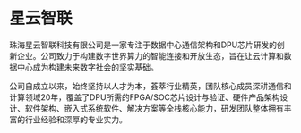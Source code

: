 # 星云智联

珠海星云智联科技有限公司是一家专注于数据中心通信架构和DPU芯片研发的创新企业。公司致力于构建数字世界算力的智能连接和开放生态，旨在让云计算和数据中心成为构建未来数字社会的坚实基础。

公司自成立以来，始终坚持以人才为本，荟萃行业精英，团队核心成员深耕通信和计算领域20年，覆盖了DPU所需的FPGA/SOC芯片设计与验证、硬件产品架构设计、软件架构、嵌入式系统软件、解决方案等全栈核心能力，研发团队整体拥有丰富的行业经验和深厚的专业实力。
